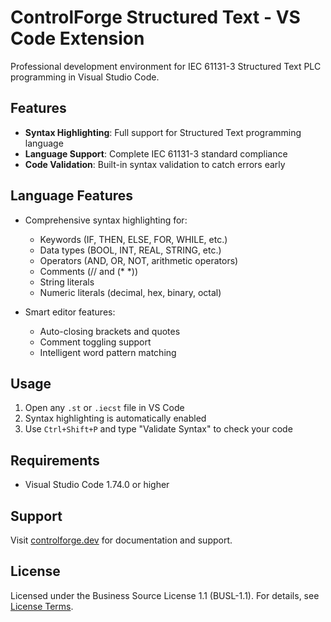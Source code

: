 # ControlForge Structured Text - VS Code Extension

Professional development environment for IEC 61131-3 Structured Text PLC programming in Visual Studio Code.

## Features

- **Syntax Highlighting**: Full support for Structured Text programming language
- **Language Support**: Complete IEC 61131-3 standard compliance
- **Code Validation**: Built-in syntax validation to catch errors early

## Language Features

- Comprehensive syntax highlighting for:
  - Keywords (IF, THEN, ELSE, FOR, WHILE, etc.)
  - Data types (BOOL, INT, REAL, STRING, etc.)
  - Operators (AND, OR, NOT, arithmetic operators)
  - Comments (// and (* *))
  - String literals
  - Numeric literals (decimal, hex, binary, octal)

- Smart editor features:
  - Auto-closing brackets and quotes
  - Comment toggling support
  - Intelligent word pattern matching

## Usage

1. Open any `.st` or `.iecst` file in VS Code
2. Syntax highlighting is automatically enabled
3. Use `Ctrl+Shift+P` and type "Validate Syntax" to check your code

## Requirements

- Visual Studio Code 1.74.0 or higher

## Support

Visit [controlforge.dev](https://controlforge.dev/) for documentation and support.

## License

Licensed under the Business Source License 1.1 (BUSL-1.1). For details, see [License Terms](https://controlforge.dev/license).
